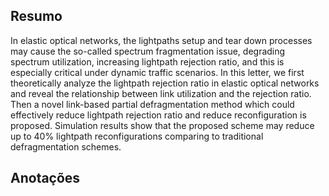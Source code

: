 ## Resumo

In elastic optical networks, the lightpaths setup and tear down processes may cause the so-called spectrum fragmentation issue, degrading spectrum utilization, increasing lightpath rejection ratio, and this is especially critical under dynamic traffic scenarios. In this letter, we first theoretically analyze the lightpath rejection ratio in elastic optical networks and reveal the relationship between link utilization and the rejection ratio. Then a novel link-based partial defragmentation method which could effectively reduce lightpath rejection ratio and reduce reconfiguration is proposed. Simulation results show that the proposed scheme may reduce up to 40% lightpath reconfigurations comparing to traditional defragmentation schemes.


## Anotações

